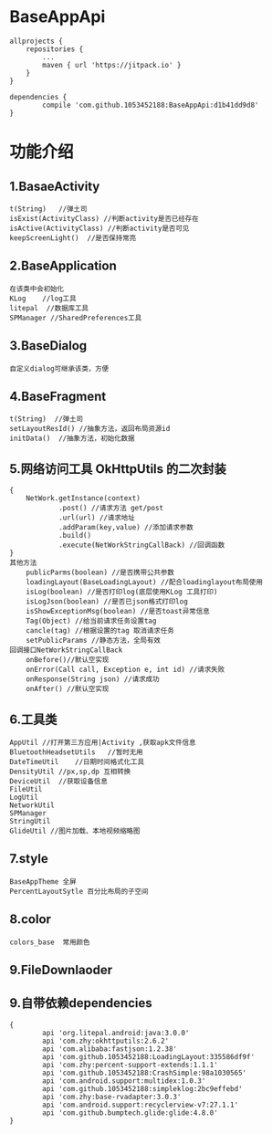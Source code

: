 # BaseAppApi
	allprojects {
		repositories {
			...
			maven { url 'https://jitpack.io' }
		}
	}
  
  	dependencies {
	        compile 'com.github.1053452188:BaseAppApi:d1b41dd9d8'
	}
# 功能介绍
## 1.BasaeActivity
	t(String)   //弹土司
	isExist(ActivityClass) //判断activity是否已经存在
	isActive(ActivityClass) //判断activity是否可见
	keepScreenLight()  //是否保持常亮
## 2.BaseApplication
	在该类中会初始化  
	KLog	//log工具 
	litepal	 //数据库工具
	SPManager //SharedPreferences工具  
## 3.BaseDialog
	自定义dialog可继承该类，方便
## 4.BaseFragment
	t(String)  //弹土司
	setLayoutResId() //抽象方法，返回布局资源id
	initData()	//抽象方法，初始化数据
## 5.网络访问工具 OkHttpUtils 的二次封装
	{
		NetWork.getInstance(context)
			    .post() //请求方法 get/post	
			    .url(url) //请求地址
			    .addParam(key,value) //添加请求参数
			    .build()
			    .execute(NetWorkStringCallBack) //回调函数	
	}
	其他方法
		publicParms(boolean) //是否携带公共参数
		loadingLayout(BaseLoadingLayout) //配合loadinglayout布局使用
		isLog(boolean) //是否打印log(底层使用KLog 工具打印)
		isLogJson(boolean) //是否已json格式打印log 
		isShowExceptionMsg(boolean) //是否toast异常信息
		Tag(Object) //给当前请求任务设置tag
		cancle(tag) //根据设置的tag 取消请求任务
		setPublicParams //静态方法，全局有效
	回调接口NetWorkStringCallBack
		onBefore()//默认空实现
		onError(Call call, Exception e, int id) //请求失败
		onResponse(String json) //请求成功
		onAfter() //默认空实现
## 6.工具类
	AppUtil //打开第三方应用|Activity ,获取apk文件信息
	BluetoothHeadsetUtils	//暂时无用
	DateTimeUtil	//日期时间格式化工具
	DensityUtil	//px,sp,dp 互相转换
	DeviceUtil	//获取设备信息
	FileUtil
	LogUtil
	NetworkUtil
	SPManager
	StringUtil
	GlideUtil //图片加载、本地视频缩略图
## 7.style
	BaseAppTheme 全屏
	PercentLayoutSytle 百分比布局的子空间
## 8.color
	colors_base  常用颜色
## 9.FileDownlaoder
	
## 9.自带依赖dependencies
	{
		    api 'org.litepal.android:java:3.0.0'
		    api 'com.zhy:okhttputils:2.6.2'
		    api 'com.alibaba:fastjson:1.2.38'
		    api 'com.github.1053452188:LoadingLayout:335586df9f'
		    api 'com.zhy:percent-support-extends:1.1.1'
		    api 'com.github.1053452188:CrashSimple:98a1030565'
		    api 'com.android.support:multidex:1.0.3'
		    api 'com.github.1053452188:simpleklog:2bc9effebd'
		    api 'com.zhy:base-rvadapter:3.0.3'
		    api 'com.android.support:recyclerview-v7:27.1.1'
		    api 'com.github.bumptech.glide:glide:4.8.0'
	}
	
		
